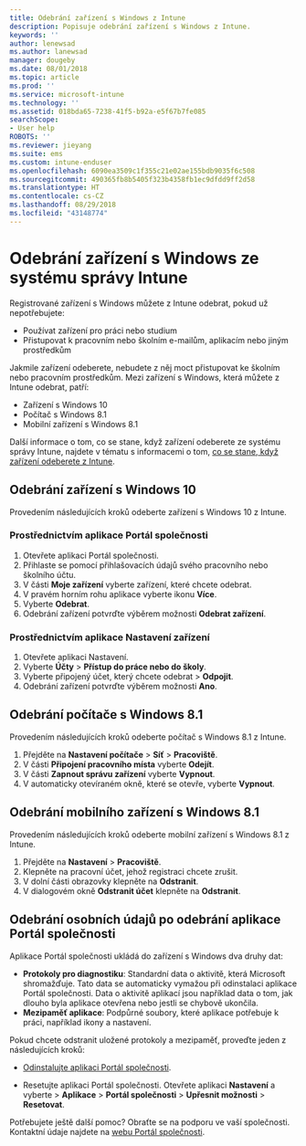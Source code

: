 ```yaml
---
title: Odebrání zařízení s Windows z Intune
description: Popisuje odebrání zařízení s Windows z Intune.
keywords: ''
author: lenewsad
ms.author: lanewsad
manager: dougeby
ms.date: 08/01/2018
ms.topic: article
ms.prod: ''
ms.service: microsoft-intune
ms.technology: ''
ms.assetid: 018bda65-7238-41f5-b92a-e5f67b7fe085
searchScope:
- User help
ROBOTS: ''
ms.reviewer: jieyang
ms.suite: ems
ms.custom: intune-enduser
ms.openlocfilehash: 6090ea3509c1f355c21e02ae155bdb9035f6c508
ms.sourcegitcommit: 490365fb8b5405f323b4358fb1ec9dfdd9ff2d58
ms.translationtype: HT
ms.contentlocale: cs-CZ
ms.lasthandoff: 08/29/2018
ms.locfileid: "43148774"
---
```

# <a name="remove-your-windows-device-from-intune-management"></a>Odebrání zařízení s Windows ze systému správy Intune

Registrované zařízení s Windows můžete z Intune odebrat, pokud už nepotřebujete:  
* Používat zařízení pro práci nebo studium 
* Přistupovat k pracovním nebo školním e-mailům, aplikacím nebo jiným prostředkům

Jakmile zařízení odeberete, nebudete z něj moct přistupovat ke školním nebo pracovním prostředkům. Mezi zařízení s Windows, která můžete z Intune odebrat, patří:  
* Zařízení s Windows 10 
* Počítač s Windows 8.1
* Mobilní zařízení s Windows 8.1
 
Další informace o tom, co se stane, když zařízení odeberete ze systému správy Intune, najdete v tématu s informacemi o tom, [co se stane, když zařízení odeberete z Intune](what-happens-if-you-unenroll-your-device-from-intune-windows.md).

## <a name="remove-your-windows-10-device"></a>Odebrání zařízení s Windows 10
Provedením následujících kroků odeberte zařízení s Windows 10 z Intune.

### <a name="via-the-company-portal-app"></a>Prostřednictvím aplikace Portál společnosti

1. Otevřete aplikaci Portál společnosti.
2. Přihlaste se pomocí přihlašovacích údajů svého pracovního nebo školního účtu.
3. V části **Moje zařízení** vyberte zařízení, které chcete odebrat.
4. V pravém horním rohu aplikace vyberte ikonu **Více**.
5. Vyberte **Odebrat**. 
6. Odebrání zařízení potvrďte výběrem možnosti **Odebrat zařízení**.

### <a name="via-device-settings-app"></a>Prostřednictvím aplikace Nastavení zařízení
1. Otevřete aplikaci Nastavení. 
2. Vyberte **Účty** > **Přístup do práce nebo do školy**.
3. Vyberte připojený účet, který chcete odebrat > **Odpojit**.
4. Odebrání zařízení potvrďte výběrem možnosti **Ano**.

## <a name="remove-your-windows-81-computer"></a>Odebrání počítače s Windows 8.1
Provedením následujících kroků odeberte počítač s Windows 8.1 z Intune.

1.  Přejděte na **Nastavení počítače** > **Síť** > **Pracoviště**.
2.  V části **Připojení pracovního místa** vyberte **Odejít**.
3.  V části **Zapnout správu zařízení** vyberte **Vypnout**.
4.  V automaticky otevíraném okně, které se otevře, vyberte **Vypnout**.

## <a name="remove-your-windows-81-mobile-device"></a>Odebrání mobilního zařízení s Windows 8.1
Provedením následujících kroků odeberte mobilní zařízení s Windows 8.1 z Intune.

1.  Přejděte na **Nastavení** > **Pracoviště**.
2.  Klepněte na pracovní účet, jehož registraci chcete zrušit.
3.  V dolní části obrazovky klepněte na **Odstranit**.
4.  V dialogovém okně **Odstranit účet** klepněte na **Odstranit**.  
## <a name="removing-your-personal-information-after-removing-the-company-portal"></a>Odebrání osobních údajů po odebrání aplikace Portál společnosti
Aplikace Portál společnosti ukládá do zařízení s Windows dva druhy dat:

-   **Protokoly pro diagnostiku**: Standardní data o aktivitě, která Microsoft shromažďuje. Tato data se automaticky vymažou při odinstalaci aplikace Portál společnosti. Data o aktivitě aplikací jsou například data o tom, jak dlouho byla aplikace otevřena nebo jestli se chybově ukončila.
-   **Mezipaměť aplikace**: Podpůrné soubory, které aplikace potřebuje k práci, například ikony a nastavení.

Pokud chcete odstranit uložené protokoly a mezipaměť, proveďte jeden z následujících kroků:

* [Odinstalujte aplikaci Portál společnosti](https://support.microsoft.com/help/4028003/windows-10-uninstall-apps-and-programs). 

* Resetujte aplikaci Portál společnosti. Otevřete aplikaci **Nastavení** a vyberte > **Aplikace** > **Portál společnosti** > **Upřesnit možnosti** > **Resetovat**. 

Potřebujete ještě další pomoc? Obraťte se na podporu ve vaší společnosti. Kontaktní údaje najdete na [webu Portál společnosti](https://go.microsoft.com/fwlink/?linkid=2010980).
